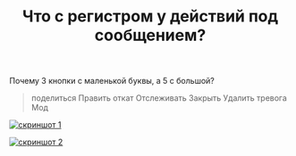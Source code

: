﻿---
title: "Что с регистром у действий под сообщением?"
se.owner.user_id: 178988
se.owner.display_name: "Qwertiy"
se.owner.link: "https://ru.meta.stackoverflow.com/users/178988/qwertiy"
se.link: "https://ru.meta.stackoverflow.com/questions/11280/%d0%a7%d1%82%d0%be-%d1%81-%d1%80%d0%b5%d0%b3%d0%b8%d1%81%d1%82%d1%80%d0%be%d0%bc-%d1%83-%d0%b4%d0%b5%d0%b9%d1%81%d1%82%d0%b2%d0%b8%d0%b9-%d0%bf%d0%be%d0%b4-%d1%81%d0%be%d0%be%d0%b1%d1%89%d0%b5%d0%bd%d0%b8%d0%b5%d0%bc"
se.question_id: 11280
se.post_type: question
---
<p>Почему 3 кнопки с маленькой буквы, а 5 с большой?</p>
<blockquote>
<p>поделиться
Править
откат
Отслеживать
Закрыть
Удалить
тревога
Мод</p>
</blockquote>
<p><a href="https://i.stack.imgur.com/jjBio.png" rel="nofollow noreferrer"><img src="https://i.stack.imgur.com/jjBio.png" alt="скриншот 1" /></a></p>
<p><a href="https://i.stack.imgur.com/YJZy0.png" rel="nofollow noreferrer"><img src="https://i.stack.imgur.com/YJZy0.png" alt="скриншот 2" /></a></p>

